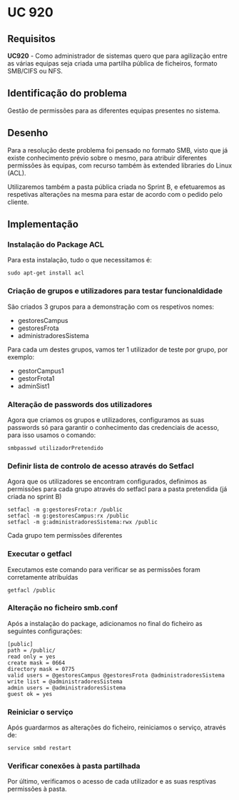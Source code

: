 # UC 920

## Requisitos

**UC920** - Como administrador de sistemas quero que para agilização entre as várias equipas seja criada uma partilha pública de ficheiros, formato SMB/CIFS  ou NFS.

## Identificação do problema

Gestão de permissões para as diferentes equipas presentes no sistema.

## Desenho

 Para a resolução deste problema foi pensado no formato SMB, visto que já existe conhecimento prévio sobre o mesmo, para atribuir diferentes permissões às equipas, com recurso também às extended libraries do Linux (ACL).
 
 Utilizaremos também a pasta pública criada no Sprint B, e efetuaremos as respetivas alterações na mesma para estar de acordo com o pedido pelo cliente.

## Implementação

### Instalação do Package ACL

Para esta instalação, tudo o que necessitamos é:

	sudo apt-get install acl
	
### Criação de grupos e utilizadores para testar funcionaldidade

São criados 3 grupos para a demonstração com os respetivos nomes:

- gestoresCampus
- gestoresFrota
- administradoresSistema

Para cada um destes grupos, vamos ter 1 utilizador de teste por grupo, por exemplo:

- gestorCampus1
- gestorFrota1
- adminSist1
	
### Alteração de passwords dos utilizadores

Agora que criamos os grupos e utilizadores, configuramos as suas passwords só para garantir o conhecimento das credenciais de acesso, para isso usamos o comando:

	smbpasswd utilizadorPretendido

### Definir lista de controlo de acesso através do Setfacl 

Agora que os utilizadores se encontram configurados, definimos as permissões para cada grupo através do setfacl para a pasta pretendida (já criada no sprint B)

	setfacl -m g:gestoresFrota:r /public
	setfacl -m g:gestoresCampus:rx /public
	setfacl -m g:administradoresSistema:rwx /public

Cada grupo tem permissões diferentes

### Executar o getfacl

Executamos este comando para verificar se as permissões foram corretamente atribuídas

	getfacl /public

### Alteração no ficheiro smb.conf

Após a instalação do package, adicionamos no final do ficheiro as seguintes configurações:

	[public]
	path = /public/
	read only = yes
	create mask = 0664
	directory mask = 0775
	valid users = @gestoresCampus @gestoresFrota @administradoresSistema
	write list = @administradoresSistema
	admin users = @administradoresSistema
	guest ok = yes

### Reiniciar o serviço

Após guardarmos as alterações do ficheiro, reiniciamos o serviço, através de:
	
	service smbd restart

### Verificar conexões à pasta partilhada

Por último, verificamos o acesso de cada utilizador e as suas resptivas permissões à pasta.